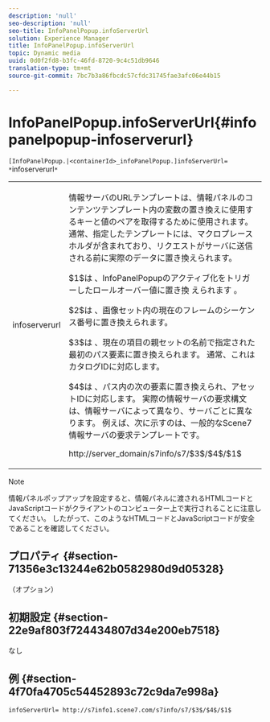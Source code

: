 ```yaml
---
description: 'null'
seo-description: 'null'
seo-title: InfoPanelPopup.infoServerUrl
solution: Experience Manager
title: InfoPanelPopup.infoServerUrl
topic: Dynamic media
uuid: 0d0f2fd8-b3fc-46fd-8720-9c4c51db9646
translation-type: tm+mt
source-git-commit: 7bc7b3a86fbcdc57cfdc31745fae3afc06e44b15

---
```



# InfoPanelPopup.infoServerUrl{#infopanelpopup-infoserverurl}

`[InfoPanelPopup.|<containerId>_infoPanelPopup.]infoServerUrl= *`infoserverurl`*`

<table id="table_9A6258D9B0DA4A29AA8A6C9BBCFE3662"> 
 <tbody> 
  <tr> 
   <td> <p> <span class="codeph"><span class="varname"> infoserverurl</span></span> </p> </td> 
   <td> <p>情報サーバのURLテンプレートは、情報パネルのコンテンツテンプレート内の変数の置き換えに使用するキーと値のペアを取得するために使用されます。通常、指定したテンプレートには、マクロプレースホルダが含まれており、リクエストがサーバに送信される前に実際のデータに置き換えられます。 </p> <p><span class="codeph"> $1$は</span> 、InfoPanelPopupのアクティブ化をトリガーしたロールオーバー値に置き換 <span class="codeph"> えられます</span> 。 </p> <p><span class="codeph"> $2$は</span> 、画像セット内の現在のフレームのシーケンス番号に置き換えられます。 </p> <p><span class="codeph"> $3$は</span> 、現在の項目の親セットの名前で指定された最初のパス要素に置き換えられます。 通常、これはカタログIDに対応します。 </p> <p><span class="codeph"> $4$は</span> 、パス内の次の要素に置き換えられ、アセットIDに対応します。 実際の情報サーバの要求構文は、情報サーバによって異なり、サーバごとに異なります。 例えば、次に示すのは、一般的なScene7情報サーバの要求テンプレートです。 </p> <p><span class="codeph"> http://server_domain/s7info/s7/$3$/$4$/$1$</span> </p> </td> 
  </tr> 
 </tbody> 
</table>

>[!NOTE]
>
>情報パネルポップアップを設定すると、情報パネルに渡されるHTMLコードとJavaScriptコードがクライアントのコンピューター上で実行されることに注意してください。 したがって、このようなHTMLコードとJavaScriptコードが安全であることを確認してください。

## プロパティ {#section-71356e3c13244e62b0582980d9d05328}

（オプション）

## 初期設定 {#section-22e9af803f724434807d34e200eb7518}

なし

## 例 {#section-4f70fa4705c54452893c72c9da7e998a}

`infoServerUrl= http://s7info1.scene7.com/s7info/s7/$3$/$4$/$1$`
